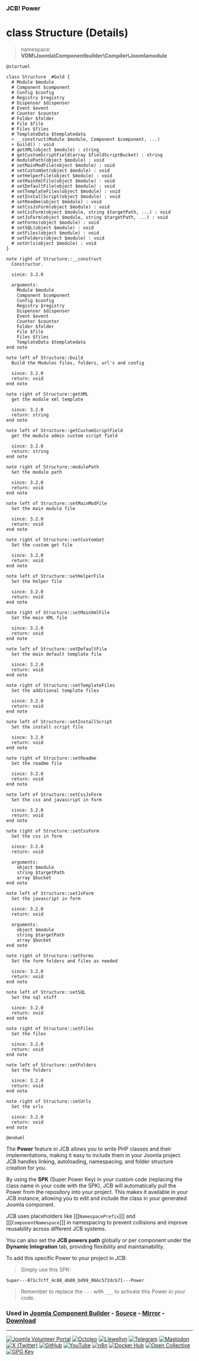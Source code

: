 ### JCB! Power
# class Structure (Details)
> namespace: **VDM\Joomla\Componentbuilder\Compiler\Joomlamodule**

```uml
@startuml

class Structure  #Gold {
  # Module $module
  # Component $component
  # Config $config
  # Registry $registry
  # Dispenser $dispenser
  # Event $event
  # Counter $counter
  # Folder $folder
  # File $file
  # Files $files
  # TemplateData $templatedata
  + __construct(Module $module, Component $component, ...)
  + build() : void
  # getXML(object $module) : string
  # getCustomScriptField(array $fieldScriptBucket) : string
  # modulePath(object $module) : void
  # setMainModFile(object $module) : void
  # setCustomGet(object $module) : void
  # setHelperFile(object $module) : void
  # setMainXmlFile(object $module) : void
  # setDefaultFile(object $module) : void
  # setTemplateFiles(object $module) : void
  # setInstallScript(object $module) : void
  # setReadme(object $module) : void
  # setCssJsForm(object $module) : void
  # setCssForm(object $module, string $targetPath, ...) : void
  # setJsForm(object $module, string $targetPath, ...) : void
  # setForms(object $module) : void
  # setSQL(object $module) : void
  # setFiles(object $module) : void
  # setFolders(object $module) : void
  # setUrls(object $module) : void
}

note right of Structure::__construct
  Constructor.

  since: 3.2.0
  
  arguments:
    Module $module
    Component $component
    Config $config
    Registry $registry
    Dispenser $dispenser
    Event $event
    Counter $counter
    Folder $folder
    File $file
    Files $files
    TemplateData $templatedata
end note

note left of Structure::build
  Build the Modules files, folders, url's and config

  since: 3.2.0
  return: void
end note

note right of Structure::getXML
  get the module xml template

  since: 3.2.0
  return: string
end note

note left of Structure::getCustomScriptField
  get the module admin custom script field

  since: 3.2.0
  return: string
end note

note right of Structure::modulePath
  Set the module path

  since: 3.2.0
  return: void
end note

note left of Structure::setMainModFile
  Set the main module file

  since: 3.2.0
  return: void
end note

note right of Structure::setCustomGet
  Set the custom get file

  since: 3.2.0
  return: void
end note

note left of Structure::setHelperFile
  Set the helper file

  since: 3.2.0
  return: void
end note

note right of Structure::setMainXmlFile
  Set the main XML file

  since: 3.2.0
  return: void
end note

note left of Structure::setDefaultFile
  Set the main default template file

  since: 3.2.0
  return: void
end note

note right of Structure::setTemplateFiles
  Set the additional template files

  since: 3.2.0
  return: void
end note

note left of Structure::setInstallScript
  Set the install script file

  since: 3.2.0
  return: void
end note

note right of Structure::setReadme
  Set the readme file

  since: 3.2.0
  return: void
end note

note left of Structure::setCssJsForm
  Set the css and javascript in form

  since: 3.2.0
  return: void
end note

note right of Structure::setCssForm
  Set the css in form

  since: 3.2.0
  return: void
  
  arguments:
    object $module
    string $targetPath
    array $bucket
end note

note left of Structure::setJsForm
  Set the javascript in form

  since: 3.2.0
  return: void
  
  arguments:
    object $module
    string $targetPath
    array $bucket
end note

note right of Structure::setForms
  Set the form folders and files as needed

  since: 3.2.0
  return: void
end note

note left of Structure::setSQL
  Set the sql stuff

  since: 3.2.0
  return: void
end note

note right of Structure::setFiles
  Set the files

  since: 3.2.0
  return: void
end note

note left of Structure::setFolders
  Set the folders

  since: 3.2.0
  return: void
end note

note right of Structure::setUrls
  Set the urls

  since: 3.2.0
  return: void
end note

@enduml
```

The **Power** feature in JCB allows you to write PHP classes and their implementations,
making it easy to include them in your Joomla project. JCB handles linking, autoloading,
namespacing, and folder structure creation for you.

By using the **SPK** (Super Power Key) in your custom code (replacing the class name
in your code with the SPK), JCB will automatically pull the Power from the repository
into your project. This makes it available in your JCB instance, allowing you to edit
and include the class in your generated Joomla component.

JCB uses placeholders like [[[`NamespacePrefix`]]] and [[[`ComponentNamespace`]]] in
namespacing to prevent collisions and improve reusability across different JCB systems.

You can also set the **JCB powers path** globally or per component under the
**Dynamic Integration** tab, providing flexibility and maintainability.

To add this specific Power to your project in JCB:

> Simply use this SPK:
```
Super---071c7cff_4c88_4b80_bd99_066c572dcb71---Power
```
> Remember to replace the `---` with `___` to activate this Power in your code.

### Used in [Joomla Component Builder](https://www.joomlacomponentbuilder.com) - [Source](https://git.vdm.dev/joomla/Component-Builder) - [Mirror](https://github.com/vdm-io/Joomla-Component-Builder) - [Download](https://git.vdm.dev/joomla/pkg-component-builder/releases)

---
[![Joomla Volunteer Portal](https://img.shields.io/badge/-Joomla-gold?logo=joomla)](https://volunteers.joomla.org/joomlers/1396-llewellyn-van-der-merwe "Join Llewellyn on the Joomla Volunteer Portal: Shaping the Future Together!") [![Octoleo](https://img.shields.io/badge/-Octoleo-black?logo=linux)](https://git.vdm.dev/octoleo "--quiet") [![Llewellyn](https://img.shields.io/badge/-Llewellyn-ffffff?logo=gitea)](https://git.vdm.dev/Llewellyn "Collaborate and Innovate with Llewellyn on Git: Building a Better Code Future!") [![Telegram](https://img.shields.io/badge/-Telegram-blue?logo=telegram)](https://t.me/Joomla_component_builder "Join Llewellyn and the Community on Telegram: Building Joomla Components Together!") [![Mastodon](https://img.shields.io/badge/-Mastodon-9e9eec?logo=mastodon)](https://joomla.social/@llewellyn "Connect and Engage with Llewellyn on Joomla Social: Empowering Communities, One Post at a Time!") [![X (Twitter)](https://img.shields.io/badge/-X-black?logo=x)](https://x.com/llewellynvdm "Join the Conversation with Llewellyn on X: Where Ideas Take Flight!") [![GitHub](https://img.shields.io/badge/-GitHub-181717?logo=github)](https://github.com/Llewellynvdm "Build, Innovate, and Thrive with Llewellyn on GitHub: Turning Ideas into Impact!") [![YouTube](https://img.shields.io/badge/-YouTube-ff0000?logo=youtube)](https://www.youtube.com/@OctoYou "Explore, Learn, and Create with Llewellyn on YouTube: Your Gateway to Inspiration!") [![n8n](https://img.shields.io/badge/-n8n-black?logo=n8n)](https://n8n.io/creators/octoleo "Effortless Automation and Impactful Workflows with Llewellyn on n8n!") [![Docker Hub](https://img.shields.io/badge/-Docker-grey?logo=docker)](https://hub.docker.com/u/llewellyn "Llewellyn on Docker: Containerize Your Creativity!") [![Open Collective](https://img.shields.io/badge/-Donate-green?logo=opencollective)](https://opencollective.com/joomla-component-builder "Donate towards JCB: Help Llewellyn financially so he can continue developing this great tool!") [![GPG Key](https://img.shields.io/badge/-GPG-blue?logo=gnupg)](https://git.vdm.dev/Llewellyn/gpg "Unlock Trust and Security with Llewellyn's GPG Key: Your Gateway to Verified Connections!")